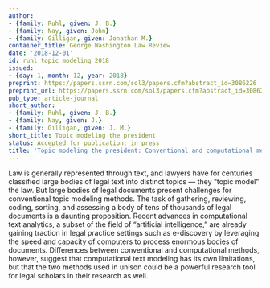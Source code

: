 ```yaml
---
author:
- {family: Ruhl, given: J. B.}
- {family: Nay, given: John}
- {family: Gilligan, given: Jonathan M.}
container_title: George Washington Law Review
date: '2018-12-01'
id: ruhl_topic_modeling_2018
issued:
- {day: 1, month: 12, year: 2018}
preprint: https://papers.ssrn.com/sol3/papers.cfm?abstract_id=3086226
preprint_url: https://papers.ssrn.com/sol3/papers.cfm?abstract_id=3086226
pub_type: article-journal
short_author:
- {family: Ruhl, given: J. B.}
- {family: Nay, given: J.}
- {family: Gilligan, given: J. M.}
short_title: Topic modeling the president
status: Accepted for publication; in press
title: 'Topic modeling the president: Conventional and computational methods'
---
```

Law is generally represented through text, and lawyers have for centuries classified large bodies of legal text into distinct topics &#8212; they &#8220;topic model&#8221; the law. But large bodies of legal documents present challenges for conventional topic modeling methods. The task of gathering, reviewing, coding, sorting, and assessing a body of tens of thousands of legal documents is a daunting proposition. Recent advances in computational text analytics, a subset of the field of &#8220;artificial intelligence,&#8221; are already gaining traction in legal practice settings such as e-discovery by leveraging the speed and capacity of computers to process enormous bodies of documents. Differences between conventional and computational methods, however, suggest that computational text modeling has its own limitations, but that the two methods used in unison could be a powerful research tool for legal scholars in their research as well.
